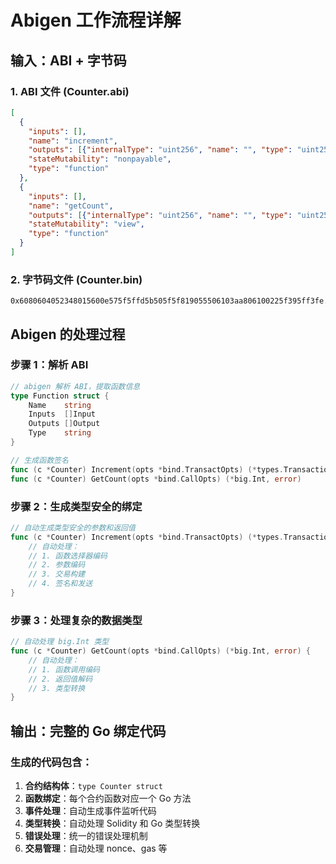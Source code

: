 # Abigen 工作流程详解

## 输入：ABI + 字节码

### 1. ABI 文件 (Counter.abi)
```json
[
  {
    "inputs": [],
    "name": "increment",
    "outputs": [{"internalType": "uint256", "name": "", "type": "uint256"}],
    "stateMutability": "nonpayable",
    "type": "function"
  },
  {
    "inputs": [],
    "name": "getCount",
    "outputs": [{"internalType": "uint256", "name": "", "type": "uint256"}],
    "stateMutability": "view",
    "type": "function"
  }
]
```

### 2. 字节码文件 (Counter.bin)
```
0x6080604052348015600e575f5ffd5b505f5f819055506103aa806100225f395ff3fe...
```

## Abigen 的处理过程

### 步骤 1：解析 ABI
```go
// abigen 解析 ABI，提取函数信息
type Function struct {
    Name    string
    Inputs  []Input
    Outputs []Output
    Type    string
}

// 生成函数签名
func (c *Counter) Increment(opts *bind.TransactOpts) (*types.Transaction, error)
func (c *Counter) GetCount(opts *bind.CallOpts) (*big.Int, error)
```

### 步骤 2：生成类型安全的绑定
```go
// 自动生成类型安全的参数和返回值
func (c *Counter) Increment(opts *bind.TransactOpts) (*types.Transaction, error) {
    // 自动处理：
    // 1. 函数选择器编码
    // 2. 参数编码
    // 3. 交易构建
    // 4. 签名和发送
}
```

### 步骤 3：处理复杂的数据类型
```go
// 自动处理 big.Int 类型
func (c *Counter) GetCount(opts *bind.CallOpts) (*big.Int, error) {
    // 自动处理：
    // 1. 函数调用编码
    // 2. 返回值解码
    // 3. 类型转换
}
```

## 输出：完整的 Go 绑定代码

### 生成的代码包含：
1. **合约结构体**：`type Counter struct`
2. **函数绑定**：每个合约函数对应一个 Go 方法
3. **事件处理**：自动生成事件监听代码
4. **类型转换**：自动处理 Solidity 和 Go 类型转换
5. **错误处理**：统一的错误处理机制
6. **交易管理**：自动处理 nonce、gas 等
